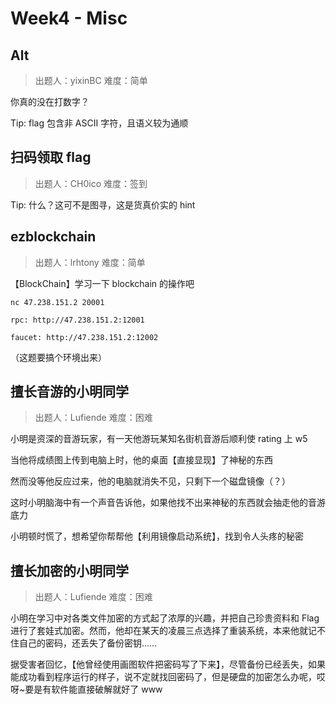 # Week4 - Misc

## Alt

> 出题人：yixinBC
> 难度：简单

你真的没在打数字？

Tip: flag 包含非 ASCII 字符，且语义较为通顺

## 扫码领取 flag

> 出题人：CH0ico
> 难度：签到

Tip: 什么？这可不是图寻，这是货真价实的 hint

## ezblockchain

> 出题人：lrhtony
> 难度：简单

【BlockChain】学习一下 blockchain 的操作吧

```shell
nc 47.238.151.2 20001

rpc: http://47.238.151.2:12001

faucet: http://47.238.151.2:12002
```
（这题要搞个环境出来）

## 擅长音游的小明同学

> 出题人：Lufiende
> 难度：困难

小明是资深的音游玩家，有一天他游玩某知名街机音游后顺利使 rating 上 w5

当他将成绩图上传到电脑上时，他的桌面【直接显现】了神秘的东西

然而没等他反应过来，他的电脑就消失不见，只剩下一个磁盘镜像（？）

这时小明脑海中有一个声音告诉他，如果他找不出来神秘的东西就会抽走他的音游底力

小明顿时慌了，想希望你帮帮他【利用镜像启动系统】，找到令人头疼的秘密

## 擅长加密的小明同学

> 出题人：Lufiende
> 难度：困难

小明在学习中对各类文件加密的方式起了浓厚的兴趣，并把自己珍贵资料和 Flag 进行了套娃式加密。然而，他却在某天的凌晨三点选择了重装系统，本来他就记不住自己的密码，还丢失了备份密钥……

据受害者回忆，【他曾经使用画图软件把密码写了下来】，尽管备份已经丢失，如果能成功看到程序运行的样子，说不定就找回密码了，但是硬盘的加密怎么办呢，哎呀~要是有软件能直接破解就好了 www
